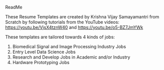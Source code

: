 ReadMe

These Resume Templates are created by Krishna Vijay Samayamantri from Scratch by following tutorials 
from the YouTube videos: https://youtu.be/VjsX4tznW40 and https://youtu.be/o5-BZ7JmYWk

These templates are tailored towards 4 kinds of jobs:
1. Biomedical Signal and Image Processing Industry Jobs
2. Entry Level Data Science Jobs
3. Research and Develop Jobs in Academic and/or Industry
4. Hardware Prototyping Jobs
